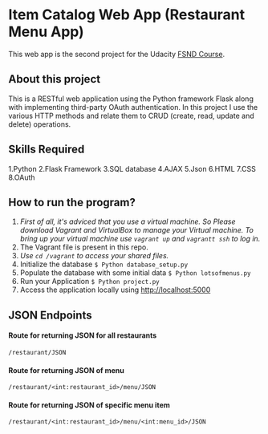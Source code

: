 # Item Catalog Web App (Restaurant Menu App)

This web app is the second project for the Udacity [FSND Course](https://www.udacity.com/course/full-stack-web-developer-nanodegree--nd004).

## About this project

This is a RESTful web application using the Python framework Flask along with implementing third-party OAuth authentication. In this project I use the various HTTP methods and relate them to CRUD (create, read, update and delete) operations.

## Skills Required
1.Python
2.Flask Framework
3.SQL database
4.AJAX
5.Json
6.HTML
7.CSS
8.OAuth

## How to run the program?
1.  _First of all, it's adviced that you use a virtual machine. So Please download Vagrant and VirtualBox to manage your Virtual machine. To bring up your virtual machine use  `vagrant up`  and  `vagrantt ssh`  to log in._
2. The Vagrant file is present in this repo.
3.  _Use  `cd /vagrant`  to access your shared files._
4.   Initialize the database
```$ Python database_setup.py```
5.  Populate the database with some initial data
```$ Python lotsofmenus.py```
6. Run your Application
```$ Python project.py```
7. Access the application locally using [http://localhost:5000](http://localhost:5000/)

## JSON Endpoints
#### Route for returning JSON for all restaurants
```/restaurant/JSON ```

#### Route for returning JSON of menu
```/restaurant/<int:restaurant_id>/menu/JSON ```

#### Route for returning JSON of specific menu item
```/restaurant/<int:restaurant_id>/menu/<int:menu_id>/JSON ```


